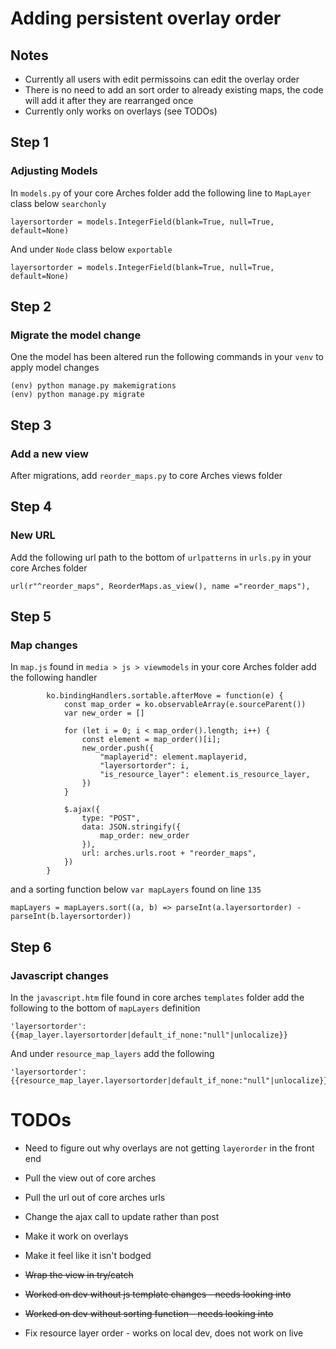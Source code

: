 # Adding persistent overlay order

## Notes

- Currently all users with edit permissoins can edit the overlay order
- There is no need to add an sort order to already existing maps, the code will add it after they are rearranged once
- Currently only works on overlays (see TODOs)

## Step 1
### Adjusting Models

In `models.py` of your core Arches folder add the following line to `MapLayer` class below `searchonly`
```
layersortorder = models.IntegerField(blank=True, null=True, default=None)
```

And under `Node` class below `exportable`
```
layersortorder = models.IntegerField(blank=True, null=True, default=None)
```


## Step 2
### Migrate the model change

One the model has been altered run the following commands in your `venv` to apply model changes

```
(env) python manage.py makemigrations
(env) python manage.py migrate
```


## Step 3
### Add a new view

After migrations, add `reorder_maps.py` to core Arches views folder


## Step 4
### New URL

Add the following url path to the bottom of `urlpatterns` in `urls.py` in your core Arches folder
```
url(r"^reorder_maps", ReorderMaps.as_view(), name ="reorder_maps"),
```


## Step 5
### Map changes

In `map.js` found in `media > js > viewmodels` in your core Arches folder add the following handler
```
        ko.bindingHandlers.sortable.afterMove = function(e) {
            const map_order = ko.observableArray(e.sourceParent())
            var new_order = []
           
            for (let i = 0; i < map_order().length; i++) {
                const element = map_order()[i];
                new_order.push({
                    "maplayerid": element.maplayerid,
                    "layersortorder": i,
                    "is_resource_layer": element.is_resource_layer,
                })
            }
            
            $.ajax({
                type: "POST",
                data: JSON.stringify({
                    map_order: new_order
                }),
                url: arches.urls.root + "reorder_maps",
            })
        }
```

and a sorting function below `var mapLayers` found on line `135`
```
mapLayers = mapLayers.sort((a, b) => parseInt(a.layersortorder) - parseInt(b.layersortorder))
```


## Step 6
### Javascript changes

In the  `javascript.htm` file found in core arches `templates` folder add the following to the bottom of `mapLayers` definition
```
'layersortorder': {{map_layer.layersortorder|default_if_none:"null"|unlocalize}}
```

And under `resource_map_layers` add the following 

```
'layersortorder': {{resource_map_layer.layersortorder|default_if_none:"null"|unlocalize}}
```

# TODOs
- Need to figure out why overlays are not getting `layerorder` in the front end 


- Pull the view out of core arches
- Pull the url out of core arches urls
- Change the ajax call to update rather than post
- Make it work on overlays
- Make it feel like it isn't bodged 
- ~~Wrap the view in try/catch~~
- ~~Worked on dev without js template changes - needs looking into~~
- ~~Worked on dev without sorting function - needs looking into~~
- Fix resource layer order - works on local dev, does not work on live
